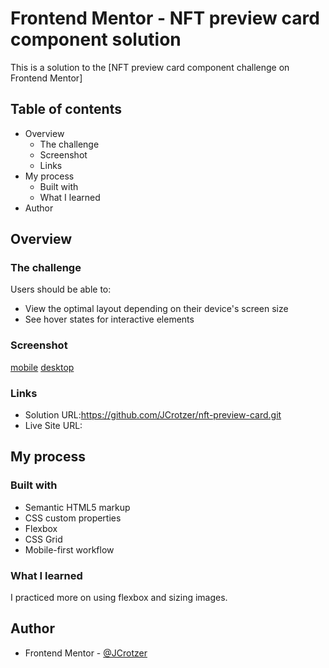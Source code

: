 # Frontend Mentor - NFT preview card component solution

This is a solution to the [NFT preview card component challenge on Frontend Mentor] 

## Table of contents

- Overview
  - The challenge
  - Screenshot
  - Links
- My process
  - Built with
  - What I learned
- Author

## Overview

### The challenge

Users should be able to:

- View the optimal layout depending on their device's screen size
- See hover states for interactive elements

### Screenshot

[mobile](./screenshots/mobile.PNG)
[desktop](./screenshots/desktop.PNG)


### Links

- Solution URL:https://github.com/JCrotzer/nft-preview-card.git 
- Live Site URL: 

## My process

### Built with

- Semantic HTML5 markup
- CSS custom properties
- Flexbox
- CSS Grid
- Mobile-first workflow

### What I learned

I practiced more on using flexbox and sizing images.

## Author

- Frontend Mentor - [@JCrotzer](https://www.frontendmentor.io/profile/JCrotzer)